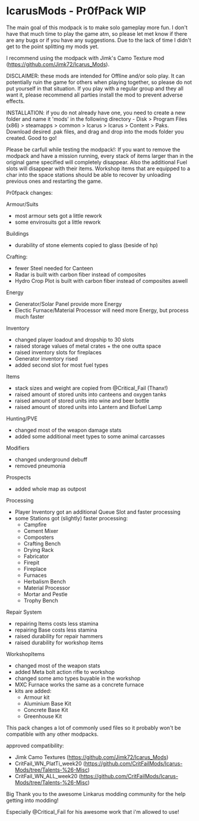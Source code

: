 # IcarusMods - Pr0fPack WIP

The main goal of this modpack is to make solo gameplay more fun.
I don't have that much time to play the game atm, so please let met know if there are any bugs or if you have any suggestions.
Due to the lack of time I didn't get to the point splitting my mods yet.

I recommend using the modpack with Jimk's Camo Texture mod (https://github.com/Jimk72/Icarus_Mods).

DISCLAIMER: these mods are intended for Offline and/or solo play. It can potentially ruin the game for others when playing together, so please do not put yourself in that situation. If you play with a regular group and they all want it, please recommend all parties install the mod to prevent adverse effects.

INSTALLATION: if you do not already have one, you need to create a new folder and name it 'mods' in the following directory - Disk > Program Files (x86) > steamapps > common > Icarus > Icarus > Content > Paks. Download desired .pak files, and drag and drop into the mods folder you created. Good to go!

Please be carfull while testing the modpack!:
If you want to remove the modpack and have a mission running, every stack of items larger than in the original game specified will completely disappear. Also the additional Fuel slots will disappear with their items. Workshop items that are equipped to a char into the space stations should be able to recover by unloading previous ones and restarting the game.

Pr0fpack changes:

Armour/Suits
  - most armour sets got a little rework
  - some envirosuits got a little rework

Buildings
  - durability of stone elements copied to glass (beside of hp)

Crafting:
  - fewer Steel needed for Canteen
  - Radar is built with carbon fiber instead of composites
  - Hydro Crop Plot is built with carbon fiber instead of composites aswell

Energy
  - Generator/Solar Panel provide more Energy
  - Electic Furnace/Material Processor will need more Energy, but process much faster

Inventory
  - changed player loadout and dropship to 30 slots
  - raised storage values of metal crates + the one outta space
  - raised inventory slots for fireplaces
  - Generator inventory rised
  - added second slot for most fuel types

Items
  - stack sizes and weight are copied from @Critical_Fail (Thanx!)
  - raised amount of stored units into canteens and oxygen tanks
  - raised amount of stored units into wine and beer bottle
  - raised amount of stored units into Lantern and Biofuel Lamp
 
Hunting/PVE
  - changed most of the weapon damage stats
  - added some additional meet types to some animal carcasses

Modifiers
  - changed underground debuff
  - removed pneumonia

Prospects
  - added whole map as outpost

Processing
  - Player Inventory got an additional Queue Slot and faster processing
  - some Stations got (slightly) faster processing:
      - Campfire
      - Cement Mixer
      - Composters
      - Crafting Bench
      - Drying Rack
      - Fabricator
      - Firepit
      - Fireplace
      - Furnaces
      - Herbalism Bench
      - Material Processor
      - Mortar and Pestle
      - Trophy Bench

Repair System
  - repairing Items costs less stamina
  - repairing Base costs less stamina
  - raised durability for repair hammers
  - raised durability for workshop items

WorkshopItems
  - changed most of the weapon stats
  - added Meta bolt action rifle to workshop
  - changed some amo types buyable in the workshop
  - MXC Furnace works the same as a concrete furnace
  - kits are added:
      - Armour kit
      - Aluminium Base Kit
      - Concrete Base Kit
      - Greenhouse Kit
 
 
This pack changes a lot of commonly used files so it probably won't be compatible with any other modpacks.

approved compatibility:
  - Jimk Camo Textures (https://github.com/Jimk72/Icarus_Mods)
  - CritFail_WN_PlatTi_week20 (https://github.com/CritFailMods/Icarus-Mods/tree/Talents-%26-Misc)
  - CritFail_WN_ALL_week20 (https://github.com/CritFailMods/Icarus-Mods/tree/Talents-%26-Misc)


Big Thank you to the awesome Linkarus modding community for the help getting into modding!

Especially @Critical_Fail for his awesome work that i'm allowed to use!
